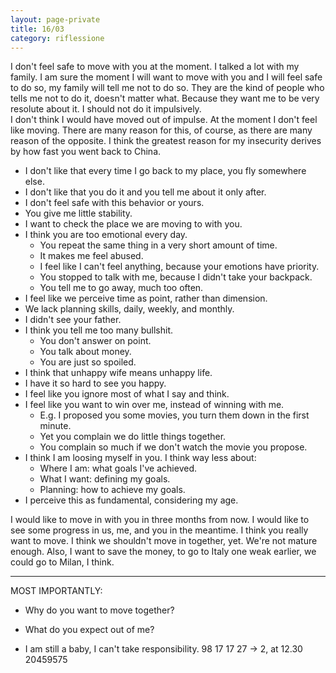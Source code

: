 ```yaml
--- 
layout: page-private
title: 16/03
category: riflessione
---
```


I don't feel safe to move with you at the moment.
I talked a lot with my family. I am sure the moment I will want to move with you
and I will feel safe to do so, my family will tell me not to do so. They are the
kind of people who tells me not to do it, doesn't matter what. Because they want
me to be very resolute about it. I should not do it impulsively.  
I don't think I would have moved out of impulse. 
At the moment I don't feel like moving. There are many reason for this, of
course, as there are many reason of the opposite.
I think the greatest reason for my insecurity derives by how fast you went
back to China.

- I don't like that every time I go back to my place, you fly somewhere else.
- I don't like that you do it and you tell me about it only after.
- I don't feel safe with this behavior or yours.
- You give me little stability.
- I want to check the place we are moving to with you.
- I think you are too emotional every day.
    - You repeat the same thing in a very short amount of time.
    - It makes me feel abused.
    - I feel like I can't feel anything, because your emotions have priority.
    - You stopped to talk with me, because I didn't take your backpack.
    - You tell me to go away, much too often.
- I feel like we perceive time as point, rather than dimension.
- We lack planning skills, daily, weekly, and monthly.
- I didn't see your father.
- I think you tell me too many bullshit.
    - You don't answer on point.
    - You talk about money.
    - You are just so spoiled.
- I think that unhappy wife means unhappy life.
- I have it so hard to see you happy.
- I feel like you ignore most of what I say and think.
- I feel like you want to win over me, instead of winning with me.
    - E.g. I proposed you some movies, you turn them down in the first minute.
    - Yet you complain we do little things together.
    - You complain so much if we don't watch the movie you propose.
- I think I am loosing myself in you. I think way less about:
    - Where I am: what goals I've achieved.
    - What I want: defining my goals.
    - Planning: how to achieve my goals.
- I perceive this as fundamental, considering my age.

I would like to move in with you in three months from now.
I would like to see some progress in us, me, and you in the meantime.
I think you really want to move.
I think we shouldn't move in together, yet. We're not mature enough.
Also, I want to save the money, to go to Italy one weak earlier, we could go to
Milan, I think.

---

MOST IMPORTANTLY:

- Why do you want to move together?
- What do you expect out of me?

- I am still a baby, I can't take responsibility.
98 17 17 27 -> 2, at 12.30
20459575


